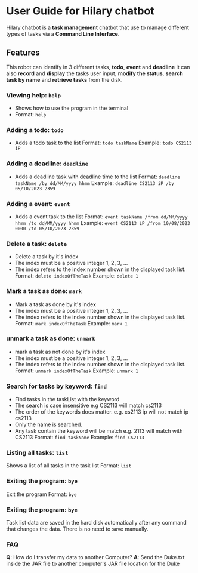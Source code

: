 # User Guide for Hilary chatbot
Hilary chatbot is a **task management** chatbot that use to manage different types of tasks via a **Command Line Interface**.

## Features 
This robot can identify in 3 different tasks, **todo**, **event** and **deadline**
It can also **record** and **display** the tasks user input, **modify the status**, **search task by name** and **retrieve tasks** from the disk.

### Viewing help: `help`
- Shows how to use the program in the terminal
- Format: `help`

### Adding a todo: `todo`
- Adds a todo task to the list
Format: `todo taskName`
Example: `todo CS2113 iP`

### Adding a deadline: `deadline`
- Adds a deadline task with deadline time to the list
Format: `deadline taskName /by dd/MM/yyyy hhmm`
Example: `deadline CS2113 iP /by 05/10/2023 2359`

### Adding a event: `event`
- Adds a event task to the list
Format: `event taskName /from dd/MM/yyyy hhmm /to dd/MM/yyyy hhmm`
Example: `event CS2113 iP /from 10/08/2023 0000 /to 05/10/2023 2359`

### Delete a task: `delete`
- Delete a task by it's index
- The index must be a positive integer 1, 2, 3, …​
- The index refers to the index number shown in the displayed task list.
Format: `delete indexOfTheTask`
Example: `delete 1`

### Mark a task as done: `mark`
- Mark a task as done by it's index
- The index must be a positive integer 1, 2, 3, …​
- The index refers to the index number shown in the displayed task list.
Format: `mark indexOfTheTask`
Example: `mark 1`

### unmark a task as done: `unmark`
- mark a task as not done by it's index
- The index must be a positive integer 1, 2, 3, …​
- The index refers to the index number shown in the displayed task list.
Format: `unmark indexOfTheTask`
Example: `unmark 1`

### Search for tasks by keyword: `find`
- Find tasks in the taskList with the keyword
- The search is case insensitive e.g CS2113 will match cs2113
- The order of the keywords does matter. e.g. cs2113 ip will not match ip cs2113
- Only the name is searched.
- Any task contain the keyword will be match e.g. 2113 will match with CS2113
Format: `find taskName`
Example: `find CS2113`

### Listing all tasks: `list`
Shows a list of all tasks in the task list
Format: `list`

### Exiting the program: `bye`
Exit the program
Format: `bye`

### Exiting the program: `bye`
Task list data are saved in the hard disk automatically after any command that changes the data. There is no need to save manually.

### FAQ
**Q**: How do I transfer my data to another Computer?
**A**: Send the Duke.txt inside the JAR file to another computer's JAR file location for the Duke



